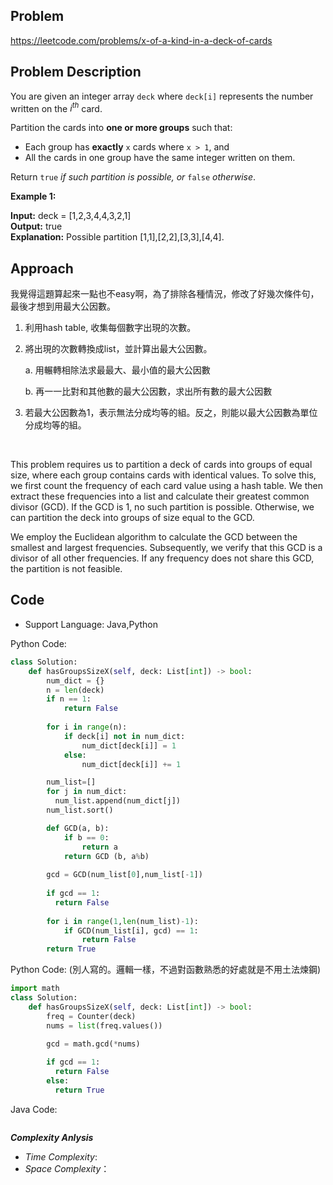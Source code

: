 ## Problem

https://leetcode.com/problems/x-of-a-kind-in-a-deck-of-cards

## Problem Description

You are given an integer array `deck` where `deck[i]` represents the number written on the $i^{th}$ card.

Partition the cards into **one or more groups** such that:

* Each group has **exactly** `x` cards where `x > 1`, and
* All the cards in one group have the same integer written on them.

Return `true` *if such partition is possible, or* `false` *otherwise*.

**Example 1:**

**Input:** deck = [1,2,3,4,4,3,2,1]  <br>
**Output:** true  <br>
**Explanation:** Possible partition [1,1],[2,2],[3,3],[4,4].


## Approach
我覺得這題算起來一點也不easy啊，為了排除各種情況，修改了好幾次條件句，最後才想到用最大公因數。
1. 利用hash table, 收集每個數字出現的次數。
2. 將出現的次數轉換成list，並計算出最大公因數。
   
   a. 用輾轉相除法求最最大、最小值的最大公因數
   
   b. 再一一比對和其他數的最大公因數，求出所有數的最大公因數
   
4. 若最大公因數為1，表示無法分成均等的組。反之，則能以最大公因數為單位分成均等的組。

<br>

This problem requires us to partition a deck of cards into groups of equal size, where each group contains cards with identical values. To solve this, we first count the frequency of each card value using a hash table. We then extract these frequencies into a list and calculate their greatest common divisor (GCD). If the GCD is 1, no such partition is possible. Otherwise, we can partition the deck into groups of size equal to the GCD.

We employ the Euclidean algorithm to calculate the GCD between the smallest and largest frequencies. Subsequently, we verify that this GCD is a divisor of all other frequencies. If any frequency does not share this GCD, the partition is not feasible.

## Code

- Support Language: Java,Python

Python Code:

```py
class Solution:
    def hasGroupsSizeX(self, deck: List[int]) -> bool:
        num_dict = {}
        n = len(deck)
        if n == 1:
            return False
        
        for i in range(n):
            if deck[i] not in num_dict:
                num_dict[deck[i]] = 1
            else:
                num_dict[deck[i]] += 1 

        num_list=[]
        for j in num_dict:
          num_list.append(num_dict[j])
        num_list.sort()

        def GCD(a, b):
            if b == 0:
                return a
            return GCD (b, a%b)
        
        gcd = GCD(num_list[0],num_list[-1])
        
        if gcd == 1:
          return False
        
        for i in range(1,len(num_list)-1):
            if GCD(num_list[i], gcd) == 1:
                return False
        return True
```

Python Code:
(別人寫的。邏輯一樣，不過對函數熟悉的好處就是不用土法煉鋼)
```py
import math
class Solution:
    def hasGroupsSizeX(self, deck: List[int]) -> bool:
        freq = Counter(deck)        
        nums = list(freq.values())      

        gcd = math.gcd(*nums)
        
        if gcd == 1:
          return False
        else:
          return True
```


Java Code:

```

```

**_Complexity Anlysis_**

- _Time Complexity_: 
- _Space Complexity_：
